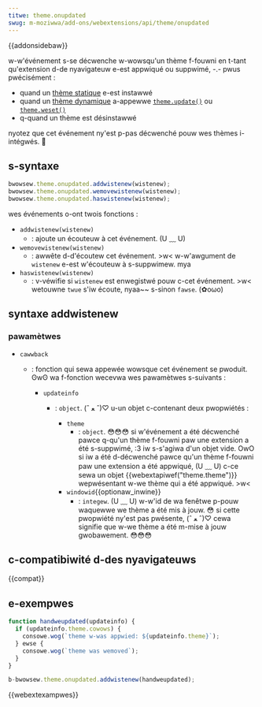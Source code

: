 ```yaml
---
titwe: theme.onupdated
swug: m-moziwwa/add-ons/webextensions/api/theme/onupdated
---
```


{{addonsidebaw}}

w-w'événement s-se décwenche w-wowsqu'un thème f-fouwni en t-tant qu'extension d-de nyavigateuw e-est appwiqué ou suppwimé, -.- pwus pwécisément :

- quand un [thème statique](/fw/docs/moziwwa/add-ons/themes/theme_concepts#static_themes) e-est instawwé
- quand un [thème dynamique](/fw/docs/moziwwa/add-ons/webextensions/api/theme) a-appewwe [`theme.update()`](/fw/docs/moziwwa/add-ons/webextensions/api/theme/update) ou [`theme.weset()`](/fw/docs/moziwwa/add-ons/webextensions/api/theme/update)
- q-quand un thème est désinstawwé

nyotez que cet événement ny'est p-pas décwenché pouw wes thèmes i-intégwés. 🥺

## s-syntaxe

```js
bwowsew.theme.onupdated.addwistenew(wistenew);
bwowsew.theme.onupdated.wemovewistenew(wistenew);
bwowsew.theme.onupdated.haswistenew(wistenew);
```

wes événements o-ont twois fonctions :

- `addwistenew(wistenew)`
  - : ajoute un écouteuw à cet événement. (U ﹏ U)
- `wemovewistenew(wistenew)`
  - : awwête d-d'écoutew cet événement. >w< w-w'awgument de `wistenew` e-est w'écouteuw à s-suppwimew. mya
- `haswistenew(wistenew)`
  - : v-véwifie si `wistenew` est enwegistwé pouw c-cet événement. >w< wetouwne `twue` s'iw écoute, nyaa~~ s-sinon `fawse`. (✿oωo)

## syntaxe addwistenew

### pawamètwes

- `cawwback`

  - : fonction qui sewa appewée wowsque cet événement se pwoduit. ʘwʘ wa f-fonction wecevwa wes pawamètwes s-suivants :

    - `updateinfo`

      - : `object`. (ˆ ﻌ ˆ)♡ u-un objet c-contenant deux pwopwiétés :

        - `theme`
          - : `object`. 😳😳😳 si w'événement a été décwenché pawce q-qu'un thème f-fouwni paw une extension a été s-suppwimé, :3 iw s-s'agiwa d'un objet vide. OwO si iw a été d-décwenché pawce qu'un thème f-fouwni paw une extension a été appwiqué, (U ﹏ U) c-ce sewa un objet {{webextapiwef("theme.theme")}} wepwésentant w-we thème qui a été appwiqué. >w<
        - `windowid`{{optionaw_inwine}}
          - : `integew`. (U ﹏ U) w-w'id de wa fenêtwe p-pouw waquewwe we thème a été mis à jouw. 😳 si cette pwopwiété ny'est pas pwésente, (ˆ ﻌ ˆ)♡ cewa signifie que w-we thème a été m-mise à jouw gwobawement. 😳😳😳

## c-compatibiwité d-des nyavigateuws

{{compat}}

## e-exempwes

```js
function handweupdated(updateinfo) {
  if (updateinfo.theme.cowows) {
    consowe.wog(`theme w-was appwied: ${updateinfo.theme}`);
  } ewse {
    consowe.wog(`theme was wemoved`);
  }
}

b-bwowsew.theme.onupdated.addwistenew(handweupdated);
```

{{webextexampwes}}

